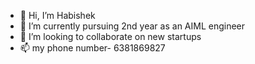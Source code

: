 - 👋 Hi, I’m Habishek
- 🌱 I’m currently pursuing 2nd year as an AIML engineer
- 💞️ I’m looking to collaborate on new startups
- 📫 my phone number- 6381869827

<!---
hxbixhek/hxbixhek is a ✨ special ✨ repository because its `README.md` (this file) appears on your GitHub profile.
You can click the Preview link to take a look at your changes.
--->
